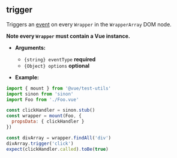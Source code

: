 ## trigger

Triggers an [event](../../guides/dom-events.md#trigger-events) on every `Wrapper` in the `WrapperArray` DOM node.

**Note every `Wrapper` must contain a Vue instance.**

- **Arguments:**

  - `{string} eventType` **required**
  - `{Object} options` **optional**

- **Example:**

```js
import { mount } from '@vue/test-utils'
import sinon from 'sinon'
import Foo from './Foo.vue'

const clickHandler = sinon.stub()
const wrapper = mount(Foo, {
  propsData: { clickHandler }
})

const divArray = wrapper.findAll('div')
divArray.trigger('click')
expect(clickHandler.called).toBe(true)
```
